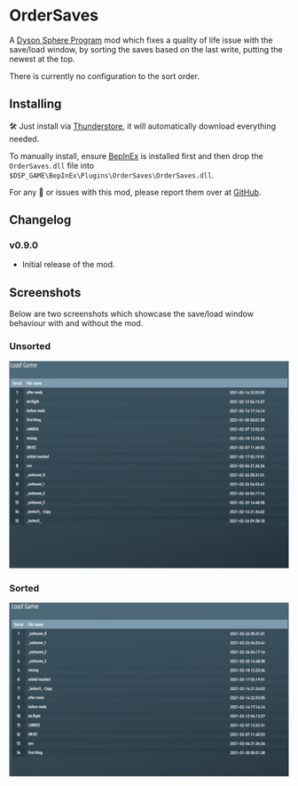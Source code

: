 ﻿# OrderSaves

A [Dyson Sphere Program](https://store.steampowered.com/app/1366540/Dyson_Sphere_Program/) mod which fixes a quality of life issue with the save/load window, by sorting the saves based on the last write, putting the newest at the top.

There is currently no configuration to the sort order.

##  Installing

:hammer_and_wrench: Just install via [Thunderstore](https://dsp.thunderstore.io), it will automatically download everything needed.

To manually install, ensure [BepInEx](https://github.com/BepInEx/BepInEx) is installed first and then drop the `OrderSaves.dll` file into `$DSP_GAME\BepInEx\Plugins\OrderSaves\OrderSaves.dll`.

For any :bug: or issues with this mod, please report them over at [GitHub](https://github.com/Therzok/dsp_modding/issues/new).

## Changelog

### v0.9.0

* Initial release of the mod.

## Screenshots
Below are two screenshots which showcase the save/load window behaviour with and without the mod.

### Unsorted
![unsorted](https://github.com/Therzok/dsp_modding/blob/7238ee677a1a888ec0a4639245ceb746617bf9d5/src/OrderSaves/images/unsorted.png)

### Sorted
![sorted](https://github.com/Therzok/dsp_modding/blob/7238ee677a1a888ec0a4639245ceb746617bf9d5/src/OrderSaves/images/sorted.png)
